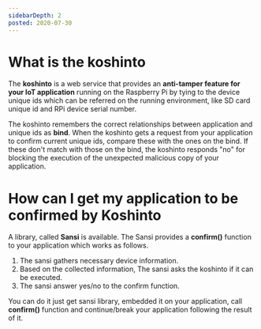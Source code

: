 ```yaml
---
sidebarDepth: 2
posted: 2020-07-30
---
```

# What is the koshinto
The **koshinto** is a web service that provides an **anti-tamper feature for your IoT application** running on the Raspberry Pi by tying to the device unique ids which can be referred on the running environment, like SD card unique id and RPi device serial number.

The koshinto remembers the correct relationships between application and unique ids as **bind**. When the koshinto gets a request from your application to confirm current unique ids, compare these with the ones on the bind. If these don't match with those on the bind, the koshinto responds "no" for blocking the execution of the unexpected malicious copy of your application.

# How can I get my application to be confirmed by Koshinto
A library, called **Sansi** is available. The Sansi provides a **confirm()** function to your application which works as follows.

1. The sansi gathers necessary device information.
2. Based on the collected information, The sansi asks the koshinto if it can be executed.
3. The sansi answer yes/no to the confirm function.

You can do it just get sansi library, embedded it on your application, call **confirm()** function and continue/break your application following the result of it.
